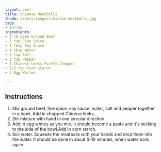 ```yaml
---
layout: post
title: Chinese Meatballs
thumb: assets/images/chinese-meatballs.jpg
tags:
- Entree
ingredients:
- 1 lb Lean Ground Beef
- 1 tsp Five Spice
- 1 tbsp Soy Sauce
- 1 tbsp Water
- 2 tsp Salt
- 1 tsp Pepper
- 1 Chinese Leeks Finely Chopped
- 1/2 tsp Corn Starch
- 2 Egg Whites

---
```


## Instructions
1. Mix ground beef, five spice, soy sauce, water, salt and pepper together in a bowl. Add in chopped Chinese leeks.
2. Stir mixture with hand in one circular direction.
3. Add in egg whites as you mix. It should become a paste and it's sticking to the side of the bowl.Add in corn starch.
4. Boil water. Squeeze the meatballs with your hands and drop them into the water. It should be done in about 5-10 minutes, when water boils again.

